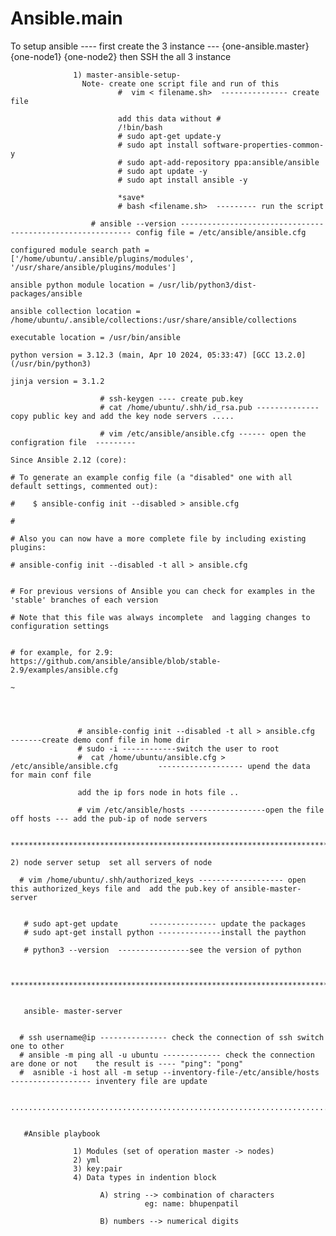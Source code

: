 # Ansible.main

To setup ansible ----
                  first create the 3 instance --- {one-ansible.master} {one-node1} {one-node2}
                  then SSH the all 3 instance

                  1) master-ansible-setup- 
                    Note- create one script file and run of this 
                            #  vim < filename.sh>  --------------- create file
                            
                            add this data without #
                            /!bin/bash
                            # sudo apt-get update-y
                            # sudo apt install software-properties-common-y
                            # sudo apt-add-repository ppa:ansible/ansible
                            # sudo apt update -y
                            # sudo apt install ansible -y 

                            *save*
                            # bash <filename.sh>  --------- run the script 

                      # ansible --version ----------------------------------------------------------- config file = /etc/ansible/ansible.cfg
                                                                                                    configured module search path = ['/home/ubuntu/.ansible/plugins/modules', '/usr/share/ansible/plugins/modules']
                                                                                                    ansible python module location = /usr/lib/python3/dist-packages/ansible
                                                                                                    ansible collection location = /home/ubuntu/.ansible/collections:/usr/share/ansible/collections
                                                                                                     executable location = /usr/bin/ansible
                                                                                                      python version = 3.12.3 (main, Apr 10 2024, 05:33:47) [GCC 13.2.0] (/usr/bin/python3)
                                                                                                      jinja version = 3.1.2

                        # ssh-keygen ---- create pub.key
                        # cat /home/ubuntu/.shh/id_rsa.pub -------------- copy public key and add the key node servers .....

                        # vim /etc/ansible/ansible.cfg ------ open the configration file  ---------
                                                                                                     Since Ansible 2.12 (core):
                                                                                                   # To generate an example config file (a "disabled" one with all default settings, commented out):
                                                                                                   #    $ ansible-config init --disabled > ansible.cfg
                                                                                                   #
                                                                                                   # Also you can now have a more complete file by including existing plugins:
                                                                                                   # ansible-config init --disabled -t all > ansible.cfg

                                                                                                   # For previous versions of Ansible you can check for examples in the 'stable' branches of each version
                                                                                                   # Note that this file was always incomplete  and lagging changes to configuration settings

                                                                                                   # for example, for 2.9: https://github.com/ansible/ansible/blob/stable-2.9/examples/ansible.cfg
                                                                                                    ~                                                                                                     




                   # ansible-config init --disabled -t all > ansible.cfg             -------create demo conf file in home dir 
                   # sudo -i ------------switch the user to root
                   #  cat /home/ubuntu/ansible.cfg > /etc/ansible/ansible.cfg         ------------------- upend the data for main conf file

                   add the ip fors node in hots file ..

                   # vim /etc/ansible/hosts -----------------open the file off hosts --- add the pub-ip of node servers 


    **********************************************************************************************************************************************************************************

    2) node server setup  set all servers of node 

      # vim /home/ubuntu/.shh/authorized_keys ------------------- open this authorized_keys file and  add the pub.key of ansible-master-server 

 
       # sudo apt-get update       --------------- update the packages 
       # sudo apt-get install python --------------install the paython 

       # python3 --version  ----------------see the version of python 


       **********************************************************************************************************************************************************************************


       ansible- master-server


      # ssh username@ip --------------- check the connection of ssh switch one to other 
      # ansible -m ping all -u ubuntu ------------- check the connection are done or not    the result is ---- "ping": "pong"
      #  asnible -i host all -m setup --inventory-file-/etc/ansible/hosts ------------------ inventery file are update 
      
      ................................................................................................................


       #Ansible playbook
         
                  1) Modules (set of operation master -> nodes)
                  2) yml 
                  3) key:pair
                  4) Data types in indention block 
                        
                        A) string --> combination of characters
                                  eg: name: bhupenpatil

                        B) numbers --> numerical digits 


       
                   













                        
                            
              
